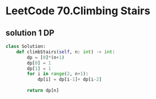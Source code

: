 # LeetCode 70.Climbing Stairs

## solution 1 DP

```python
class Solution:
    def climbStairs(self, n: int) -> int:
        dp = [0]*(n+1)
        dp[0] = 1
        dp[1] = 1
        for i in range(2, n+1):
            dp[i] = dp[i-1]+ dp[i-2]
        
        return dp[n]
```